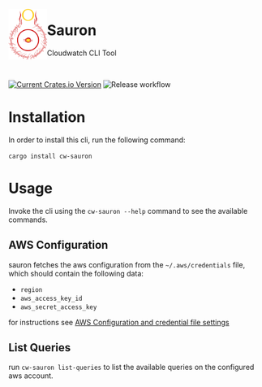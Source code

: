 <p align="center">
    <img align="left" src="https://raw.githubusercontent.com/dawsonfi/sauron/main/dev/resources/logo.png" height="100px" alt="Sauron Eye">
</p>

# Sauron

Cloudwatch CLI Tool

<br />


[![Current Crates.io Version](https://img.shields.io/crates/v/cw-sauron.svg)](https://crates.io/crates/cw-sauron)
![Release workflow](https://github.com/dawsonfi/sauron/actions/workflows/rust.yml/badge.svg)

# Installation

In order to install this cli, run the following command:

`cargo install cw-sauron`

# Usage

Invoke the cli using the `cw-sauron --help` command to see the available commands.

## AWS Configuration

sauron fetches the aws configuration from the `~/.aws/credentials` file, which should contain the following data:

* `region`
* `aws_access_key_id`
* `aws_secret_access_key`

for instructions see [AWS Configuration and credential file settings](https://docs.aws.amazon.com/cli/latest/userguide/cli-configure-files.html)

## List Queries

run `cw-sauron list-queries` to list the available queries on the configured aws account.